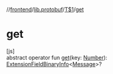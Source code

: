 //[frontend](../../../index.md)/[lib.protobuf](../index.md)/[T$1](index.md)/[get](get.md)

# get

[js]\
abstract operator fun [get](get.md)(key: [Number](https://kotlinlang.org/api/latest/jvm/stdlib/kotlin/-number/index.html)): [ExtensionFieldBinaryInfo](../-extension-field-binary-info/index.md)&lt;[Message](../-message/index.md)&gt;?
